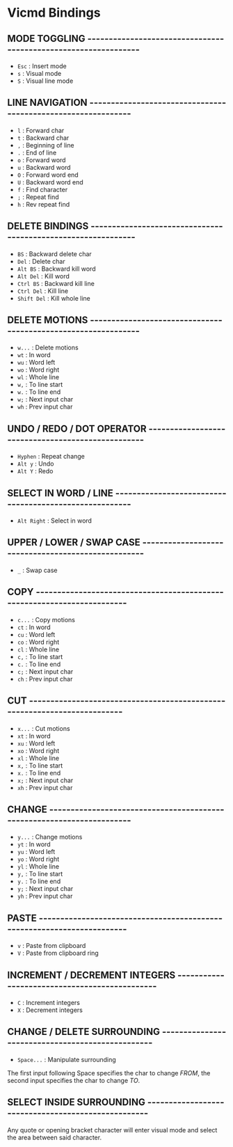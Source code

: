 # Vicmd Bindings


## MODE TOGGLING ---------------------------------------------------------------

- `Esc`                  : Insert mode
- `s`                    : Visual mode
- `S`                    : Visual line mode


## LINE NAVIGATION -------------------------------------------------------------

- `l`                    : Forward char
- `t`                    : Backward char
- `,`                    : Beginning of line
- `.`                    : End of line
- `o`                    : Forward word
- `u`                    : Backward word
- `O`                    : Forward word end
- `U`                    : Backward word end
- `f`                    : Find character
- `;`                    : Repeat find
- `h`                    : Rev repeat find


## DELETE BINDINGS -------------------------------------------------------------

- `BS`                   : Backward delete char
- `Del`                  : Delete char
- `Alt BS`               : Backward kill word
- `Alt Del`              : Kill word
- `Ctrl BS`              : Backward kill line
- `Ctrl Del`             : Kill line
- `Shift Del`            : Kill whole line


## DELETE MOTIONS --------------------------------------------------------------

- `w...`                 : Delete motions
- `wt`                   : In word
- `wu`                   : Word left
- `wo`                   : Word right
- `wl`                   : Whole line
- `w,`                   : To line start
- `w.`                   : To line end
- `w;`                   : Next input char
- `wh`                   : Prev input char


## UNDO / REDO / DOT OPERATOR --------------------------------------------------

- `Hyphen`               : Repeat change
- `Alt y`                : Undo
- `Alt Y`                : Redo


## SELECT IN WORD / LINE -------------------------------------------------------

- `Alt Right`            : Select in word


## UPPER / LOWER / SWAP CASE ---------------------------------------------------

- `_`                    : Swap case


## COPY ------------------------------------------------------------------------

- `c...`                 : Copy motions
- `ct`                   : In word
- `cu`                   : Word left
- `co`                   : Word right
- `cl`                   : Whole line
- `c,`                   : To line start
- `c.`                   : To line end
- `c;`                   : Next input char
- `ch`                   : Prev input char


## CUT -------------------------------------------------------------------------

- `x...`                 : Cut motions
- `xt`                   : In word
- `xu`                   : Word left
- `xo`                   : Word right
- `xl`                   : Whole line
- `x,`                   : To line start
- `x.`                   : To line end
- `x;`                   : Next input char
- `xh`                   : Prev input char


## CHANGE ----------------------------------------------------------------------

- `y...`                 : Change motions
- `yt`                   : In word
- `yu`                   : Word left
- `yo`                   : Word right
- `yl`                   : Whole line
- `y,`                   : To line start
- `y.`                   : To line end
- `y;`                   : Next input char
- `yh`                   : Prev input char


## PASTE -----------------------------------------------------------------------

- `v`                    : Paste from clipboard
- `V`                    : Paste from clipboard ring


## INCREMENT / DECREMENT INTEGERS ----------------------------------------------

- `C`                    : Increment integers
- `X`                    : Decrement integers


## CHANGE / DELETE SURROUNDING -------------------------------------------------

- `Space...`             : Manipulate surrounding

The first input following Space specifies the
char to change *FROM*, the second input specifies
the char to change *TO*.


## SELECT INSIDE SURROUNDING ---------------------------------------------------

Any quote or opening bracket character will
enter visual mode and select the area between
said character.
